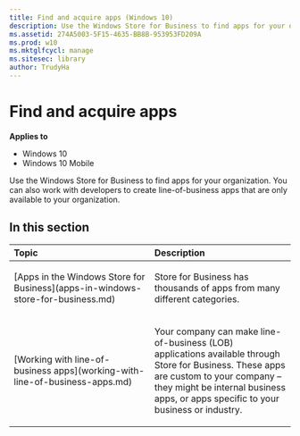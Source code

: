 ```yaml
---
title: Find and acquire apps (Windows 10)
description: Use the Windows Store for Business to find apps for your organization. You can also work with developers to create line-of-business apps that are only available to your organization.
ms.assetid: 274A5003-5F15-4635-BB8B-953953FD209A
ms.prod: w10
ms.mktglfcycl: manage
ms.sitesec: library
author: TrudyHa
---
```


# Find and acquire apps


**Applies to**

-   Windows 10
-   Windows 10 Mobile

Use the Windows Store for Business to find apps for your organization. You can also work with developers to create line-of-business apps that are only available to your organization.

## In this section


<table>
<colgroup>
<col width="50%" />
<col width="50%" />
</colgroup>
<thead>
<tr class="header">
<th align="left">Topic</th>
<th align="left">Description</th>
</tr>
</thead>
<tbody>
<tr class="odd">
<td align="left"><p>[Apps in the Windows Store for Business](apps-in-windows-store-for-business.md)</p></td>
<td align="left"><p>Store for Business has thousands of apps from many different categories.</p></td>
</tr>
<tr class="even">
<td align="left"><p>[Working with line-of-business apps](working-with-line-of-business-apps.md)</p></td>
<td align="left"><p>Your company can make line-of-business (LOB) applications available through Store for Business. These apps are custom to your company – they might be internal business apps, or apps specific to your business or industry.</p></td>
</tr>
</tbody>
</table>

 

 

 





